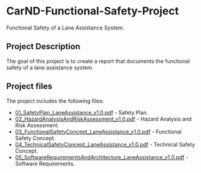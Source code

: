 # CarND-Functional-Safety-Project
Functional Safety of a Lane Assistance System.

## Project Description
The goal of this project is to create a report that documents the functional safety of a lane assistance system.

## Project files
The project includes the following files:
- [01_SafetyPlan_LaneAssistance_v1.0.pdf](https://github.com/SergeiDm/CarND-Functional-Safety-Project/blob/master/01_SafetyPlan_LaneAssistance_v1.0.pdf) - Safety Plan.
- [02_HazardAnalysisAndRiskAssessment_v1.0.pdf](https://github.com/SergeiDm/CarND-Functional-Safety-Project/blob/master/02_HazardAnalysisAndRiskAssessment_v1.0.pdf) - Hazard Analysis and Risk Assessment.
- [03_FunctionalSafetyConcept_LaneAssistance_v1.0.pdf](https://github.com/SergeiDm/CarND-Functional-Safety-Project/blob/master/03_FunctionalSafetyConcept_LaneAssistance_v1.0.pdf) - Functional Safety Concept.
- [04_TechnicalSafetyConcept_LaneAssistance_v1.0.pdf](https://github.com/SergeiDm/CarND-Functional-Safety-Project/blob/master/04_TechnicalSafetyConcept_LaneAssistance_v1.0.pdf) - Technical Safety Concept.
- [05_SoftwareRequirementsAndArchitecture_LaneAssistance_v1.0.pdf](https://github.com/SergeiDm/CarND-Functional-Safety-Project/blob/master/05_SoftwareRequirementsAndArchitecture_LaneAssistance_v1.0.pdf) - Software Requirements.
